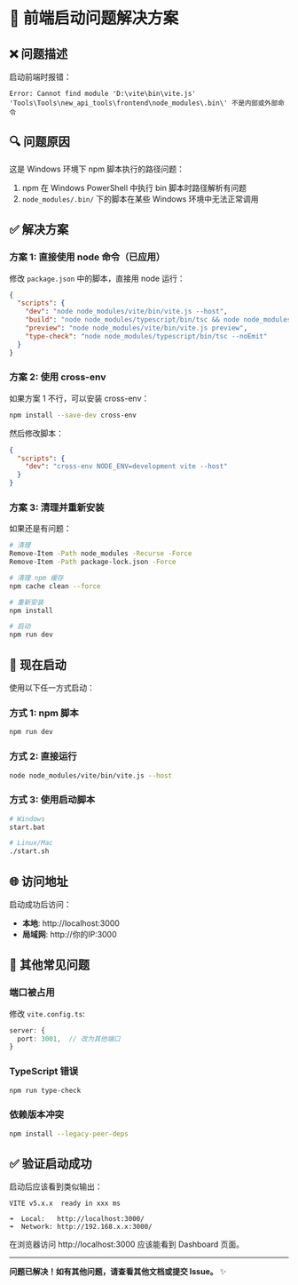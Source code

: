 # 🔧 前端启动问题解决方案

## ❌ 问题描述

启动前端时报错：
```
Error: Cannot find module 'D:\vite\bin\vite.js'
'Tools\Tools\new_api_tools\frontend\node_modules\.bin\' 不是内部或外部命令
```

## 🔍 问题原因

这是 Windows 环境下 npm 脚本执行的路径问题：
1. npm 在 Windows PowerShell 中执行 bin 脚本时路径解析有问题
2. `node_modules/.bin/` 下的脚本在某些 Windows 环境中无法正常调用

## ✅ 解决方案

### 方案 1: 直接使用 node 命令（已应用）

修改 `package.json` 中的脚本，直接用 node 运行：

```json
{
  "scripts": {
    "dev": "node node_modules/vite/bin/vite.js --host",
    "build": "node node_modules/typescript/bin/tsc && node node_modules/vite/bin/vite.js build",
    "preview": "node node_modules/vite/bin/vite.js preview",
    "type-check": "node node_modules/typescript/bin/tsc --noEmit"
  }
}
```

### 方案 2: 使用 cross-env

如果方案 1 不行，可以安装 cross-env：

```bash
npm install --save-dev cross-env
```

然后修改脚本：
```json
{
  "scripts": {
    "dev": "cross-env NODE_ENV=development vite --host"
  }
}
```

### 方案 3: 清理并重新安装

如果还是有问题：

```bash
# 清理
Remove-Item -Path node_modules -Recurse -Force
Remove-Item -Path package-lock.json -Force

# 清理 npm 缓存
npm cache clean --force

# 重新安装
npm install

# 启动
npm run dev
```

## 🚀 现在启动

使用以下任一方式启动：

### 方式 1: npm 脚本
```bash
npm run dev
```

### 方式 2: 直接运行
```bash
node node_modules/vite/bin/vite.js --host
```

### 方式 3: 使用启动脚本
```bash
# Windows
start.bat

# Linux/Mac
./start.sh
```

## 🌐 访问地址

启动成功后访问：
- **本地**: http://localhost:3000
- **局域网**: http://你的IP:3000

## 📝 其他常见问题

### 端口被占用

修改 `vite.config.ts`:
```typescript
server: {
  port: 3001,  // 改为其他端口
}
```

### TypeScript 错误

```bash
npm run type-check
```

### 依赖版本冲突

```bash
npm install --legacy-peer-deps
```

## ✅ 验证启动成功

启动后应该看到类似输出：
```
VITE v5.x.x  ready in xxx ms

➜  Local:   http://localhost:3000/
➜  Network: http://192.168.x.x:3000/
```

在浏览器访问 http://localhost:3000 应该能看到 Dashboard 页面。

---

**问题已解决！如有其他问题，请查看其他文档或提交 Issue。** ✨

